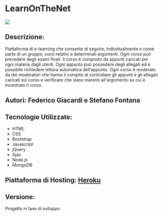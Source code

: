 # LearnOnTheNet

![](/Home_1)

## Descrizione:
Piattaforma di e-learning che consente di seguire, individualmente o come parte di un gruppo, corsi relativi a determinati argomenti. 
Ogni corso può prevedere degli esami finali. 
Il corso è composto da appunti caricati per ogni materia dagli utenti. 
Ogni appunto può possedere degli allegati ed è possibile richiedere lettura automatica dell’appunto. 
Ogni corso è moderato da dei moderatori che hanno il compito di controllare gli appunti e gli allegati caricati sul corso e verificare che siano inerenti all'argomento su cui è incentrato il corso.

## Autori: Federico Giacardi e Stefano Fontana

## Tecnologie Utilizzate: 
* HTML
* CSS
* Bootstrap
* Javascript
* jQuery
* Ajax
* Node.js
* MongoDB

## Piattaforma di Hosting: [Heroku](https://www.heroku.com/)

## Versione:
Progetto in fase di sviluppo

